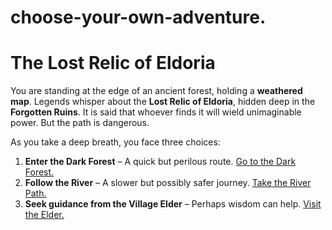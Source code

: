 # choose-your-own-adventure.
# The Lost Relic of Eldoria

You are standing at the edge of an ancient forest, holding a **weathered map**. Legends whisper about the **Lost Relic of Eldoria**, hidden deep in the **Forgotten Ruins**. It is said that whoever finds it will wield unimaginable power. But the path is dangerous.  

As you take a deep breath, you face three choices:  

1. **Enter the Dark Forest** – A quick but perilous route. [Go to the Dark Forest.](dark-forest.md)  
2. **Follow the River** – A slower but possibly safer journey. [Take the River Path.](river-path.md)  
3. **Seek guidance from the Village Elder** – Perhaps wisdom can help. [Visit the Elder.](village-elder.md)  

